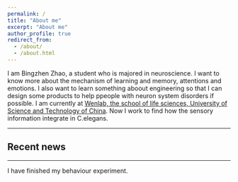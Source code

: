 ```yaml
---
permalink: /
title: "About me"
excerpt: "About me"
author_profile: true
redirect_from: 
  - /about/
  - /about.html
---
```



I am Bingzhen Zhao, a student who is majored in neuroscience. I want to know more about the mechanism of learning and memory, attentions and emotions. I also want to learn something aboout engineering so that I can design some products to help ppeople with neuron system disorders if possible.
I am currently at [Wenlab, the school of life sciences, University of Science and Technology of China](http://en.biox.ustc.edu.cn/). Now I work to find how the sensory information integrate in C.elegans.


---
## Recent news
---


I have finished my behaviour experiment.
